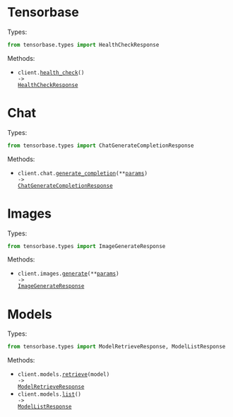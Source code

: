 # Tensorbase

Types:

```python
from tensorbase.types import HealthCheckResponse
```

Methods:

- <code title="get /">client.<a href="./src/tensorbase/_client.py">health_check</a>() -> <a href="./src/tensorbase/types/health_check_response.py">HealthCheckResponse</a></code>

# Chat

Types:

```python
from tensorbase.types import ChatGenerateCompletionResponse
```

Methods:

- <code title="post /chat/completions">client.chat.<a href="./src/tensorbase/resources/chat.py">generate_completion</a>(\*\*<a href="src/tensorbase/types/chat_generate_completion_params.py">params</a>) -> <a href="./src/tensorbase/types/chat_generate_completion_response.py">ChatGenerateCompletionResponse</a></code>

# Images

Types:

```python
from tensorbase.types import ImageGenerateResponse
```

Methods:

- <code title="post /v1/images/generations">client.images.<a href="./src/tensorbase/resources/images.py">generate</a>(\*\*<a href="src/tensorbase/types/image_generate_params.py">params</a>) -> <a href="./src/tensorbase/types/image_generate_response.py">ImageGenerateResponse</a></code>

# Models

Types:

```python
from tensorbase.types import ModelRetrieveResponse, ModelListResponse
```

Methods:

- <code title="get /models/{model}">client.models.<a href="./src/tensorbase/resources/models.py">retrieve</a>(model) -> <a href="./src/tensorbase/types/model_retrieve_response.py">ModelRetrieveResponse</a></code>
- <code title="get /models">client.models.<a href="./src/tensorbase/resources/models.py">list</a>() -> <a href="./src/tensorbase/types/model_list_response.py">ModelListResponse</a></code>
